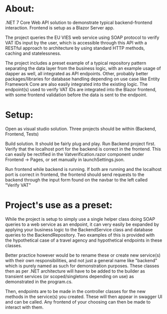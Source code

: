 # About:
.NET 7 Core Web API solution to demonstrate typical backend-frontend interaction. Frontend is setup as a Blazor Server app.

The project queries the EU VIES web service using SOAP protocol to verify VAT IDs input by the user, which is accessible through this API with a RESTful approach to architecture by using standard HTTP methods, caching and statelessness.

The project includes a preset example of a typical repository pattern separating the data layer from the business logic, with an example usage of dapper as well, all integrated as API endpoints. 
Other, probably better packages/libraries for database handling depending on use case like Entity Framework Core are also easily integrated into the existing logic. 
The endpoint(s) used to verify VAT IDs are integrated into the Blazor frontend, with some frontend validation before the data is sent to the endpoint.

# Setup:
Open as visual studio solution. 
Three projects should be within (Backend, Frontend, Tests)

Build solution. It should be fairly plug and play. 
Run Backend project first. 
Verify that the localhost port for the backend is correct in the frontend. 
This can easily be rectified in the Vatverification.razor component under Frontend -> Pages, or set manually in launchSettings.json.

Run frontend while backend is running. 
If both are running and the localhost port is correct in frontend, the frontend should send requests to the backend through the input form found on the navbar to the left called "Verify VAT"

# Project's use as a preset:
While the project is setup to simply use a single helper class doing SOAP queries to a web service as an endpoint, it can very easily be expanded by applying your business logic to the BackendService class and database queries to the BackendRepository. 
Two examples of this is provided with the hypothetical case of a travel agency and hypothetical endpoints in these classes. 

Better practice however would be to rename these or create new service(s) with their own responsibilities, and not just a general name like "backend" which is purely named as such for demonstration purposes. 
These classes then as per .NET architecture will have to be added to the builder as transient services (or scoped/singletons depending on use) as demonstrated in the program.cs. 

Then, endpoints are to be made in the controller classes for the new methods in the service(s) you created. These will then appear in swagger UI and can be called. 
Any frontend of your choosing can then be made to interact with them.
